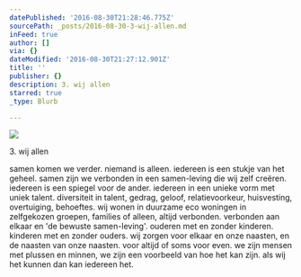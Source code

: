```yaml
---
datePublished: '2016-08-30T21:28:46.775Z'
sourcePath: _posts/2016-08-30-3-wij-allen.md
inFeed: true
author: []
via: {}
dateModified: '2016-08-30T21:27:12.901Z'
title: ''
publisher: {}
description: 3. wij allen
starred: true
_type: Blurb

---
```

![](https://the-grid-user-content.s3-us-west-2.amazonaws.com/ab8a2c3e-aeb6-484a-bc50-560137f47e9c.jpg)

3\. wij allen

samen komen we verder. niemand is alleen. iedereen is een stukje van het geheel. samen zijn we verbonden in een samen-leving die wij zelf creëren. iedereen is een spiegel voor de ander. iedereen in een unieke vorm met uniek talent. diversiteit in talent, gedrag, geloof, relatievoorkeur, huisvesting, overtuiging, behoeftes. wij wonen in duurzame eco woningen in zelfgekozen groepen, families of alleen, altijd verbonden. verbonden aan elkaar en 'de bewuste samen-leving'. ouderen met en zonder kinderen. kinderen met en zonder ouders. wij zorgen voor elkaar en onze naasten, en de naasten van onze naasten. voor altijd of soms voor even. we zijn mensen met plussen en minnen, we zijn een voorbeeld van hoe het kan zijn. als wij het kunnen dan kan iedereen het.